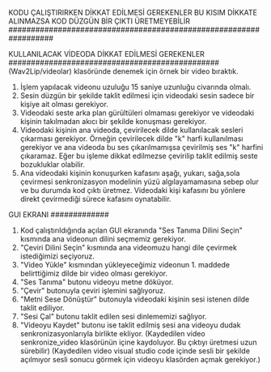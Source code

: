 KODU ÇALIŞTIRIRKEN DİKKAT EDİLMESİ GEREKENLER
BU KISIM DİKKATE ALINMAZSA KOD DÜZGÜN BİR  ÇIKTI ÜRETMEYEBİLİR
##################################################################


KULLANILACAK VİDEODA DİKKAT EDİLMESİ GEREKENLER
###############################################
(Wav2Lip/videolar) klasöründe denemek için örnek bir video bıraktık.

1. İşlem yapılacak videonu uzuluğu 15 saniye uzunluğu civarında olmalı. 
2. Sesin düzgün bir şekilde taklit edilmesi için videodaki sesin sadece bir kişiye ait olması gerekiyor. 
3. Videodaki seste arka plan gürültüleri olmaması gerekiyor ve videodaki kişinin takılmadan akıcı bir şekilde konuşması gerekiyor.
4. Videodaki kişinin ana videoda, çevirilecek dilde kullanılacak sesleri çıkarması gerekiyor. 
   Örneğin çevirilecek dilde "k" harfi kullanılması gerekiyor ve ana videoda bu ses çıkarılmamışsa çevirilmiş ses "k" harfini çıkaramaz.
   Eğer bu işleme dikkat edilmezse çevirilip taklit edilmiş seste bozukluklar olabilir. 
5. Ana videodaki kişinin konuşurken kafasını aşağı, yukarı, sağa,sola çevirmesi senkronizasyon modelinin yüzü algılayamamasına sebep olur ve bu durumda kod çıktı üretmez. 
   Videodaki kişi kafasını bu yönlere direkt çevirmediği sürece kafasını oynatabilir.


GUI EKRANI 
#############

1. Kod çalıştırıldığında açılan GUI ekranında "Ses Tanıma Dilini Seçin" kısmında ana videonun dilini seçmemiz gerekiyor.
2. "Çeviri Dilini Seçin" kısmında ana videomuzu hangi dile çevirmek istediğimizi seçiyoruz.
3. "Video Yükle" kısmından yükleyeceğimiz videonun 1. maddede belirttiğimiz dilde bir video olması gerekiyor. 
4. "Ses Tanıma" butonu videoyu metne döküyor.
5. "Çevir" butonuyla çeviri işlemini sağlıyoruz.
6. "Metni Sese Dönüştür" butonuyla videodaki kişinin sesi istenen dilde taklit ediliyor.
7. "Sesi Çal" butonu taklit edilen sesi dinlememizi sağlıyor.
8. "Videoyu Kaydet" butonu ise taklit edilmiş sesi ana videoyu dudak senkronizasyonlarıyla birlikte ekliyor.
(Kaydedilen video senkronize_video klasörünün içine kaydoluyor. Bu çıktıyı üretmesi uzun sürebilir)
(Kaydedilen video visual studio code içinde sesli bir şekilde açılmıyor sesli sonucu görmek için videoyu klasörden açmak gerekiyor.)
